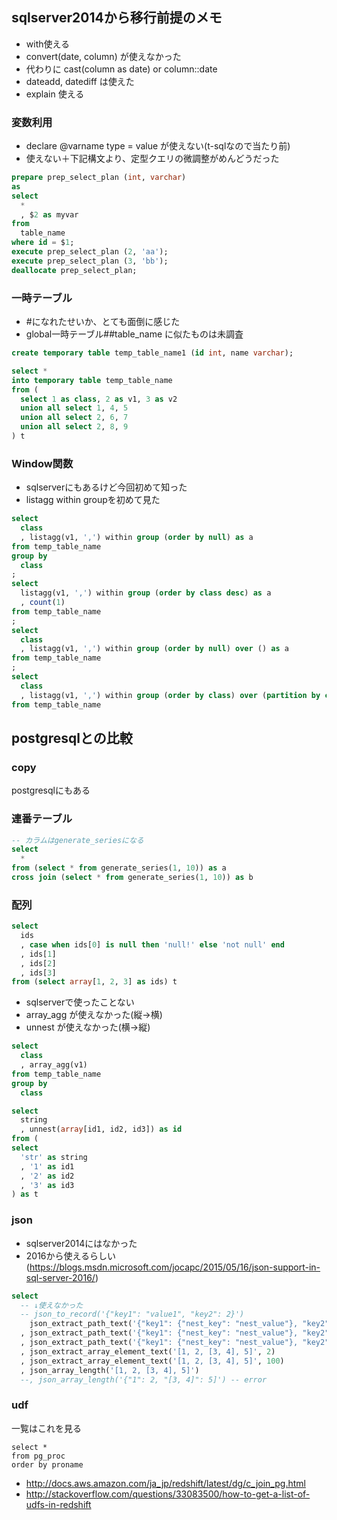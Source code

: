 ## sqlserver2014から移行前提のメモ

- with使える
- convert(date, column) が使えなかった
- 代わりに cast(column as date) or column::date
- dateadd, datediff は使えた
- explain 使える


### 変数利用
- declare @varname type = value が使えない(t-sqlなので当たり前)
- 使えない＋下記構文より、定型クエリの微調整がめんどうだった

```prepared_statement.sql
prepare prep_select_plan (int, varchar) 
as 
select
  *
  , $2 as myvar 
from
  table_name
where id = $1;
execute prep_select_plan (2, 'aa');
execute prep_select_plan (3, 'bb');
deallocate prep_select_plan;
```

### 一時テーブル
- #になれたせいか、とても面倒に感じた
- global一時テーブル##table_name に似たものは未調査

```temporary_table.sql
create temporary table temp_table_name1 (id int, name varchar);

select *
into temporary table temp_table_name
from (
  select 1 as class, 2 as v1, 3 as v2
  union all select 1, 4, 5 
  union all select 2, 6, 7 
  union all select 2, 8, 9 
) t
```

### Window関数
- sqlserverにもあるけど今回初めて知った
- listagg within groupを初めて見た

```listagg.sql
select
  class
  , listagg(v1, ',') within group (order by null) as a
from temp_table_name
group by
  class
;
select
  listagg(v1, ',') within group (order by class desc) as a
  , count(1)
from temp_table_name
;
select
  class
  , listagg(v1, ',') within group (order by null) over () as a
from temp_table_name
;
select
  class
  , listagg(v1, ',') within group (order by class) over (partition by class) as a
from temp_table_name
```


## postgresqlとの比較

### copy
postgresqlにもある

### 連番テーブル
```generate_series.sql
-- カラムはgenerate_seriesになる
select
  *
from (select * from generate_series(1, 10)) as a
cross join (select * from generate_series(1, 10)) as b
```

### 配列
```array_access.sql
select
  ids
  , case when ids[0] is null then 'null!' else 'not null' end
  , ids[1]
  , ids[2]
  , ids[3]
from (select array[1, 2, 3] as ids) t
```

- sqlserverで使ったことない
- array_agg が使えなかった(縦->横)
- unnest が使えなかった(横->縦)

```array_agg.sql
select
  class
  , array_agg(v1)
from temp_table_name
group by
  class
```

```unnest.sql
select
  string
  , unnest(array[id1, id2, id3]) as id
from (
select
  'str' as string
  , '1' as id1
  , '2' as id2
  , '3' as id3
) as t
```

### json
- sqlserver2014にはなかった
- 2016から使えるらしい (https://blogs.msdn.microsoft.com/jocapc/2015/05/16/json-support-in-sql-server-2016/)

```json.sql
select 
  -- ↓使えなかった
  -- json_to_record('{"key1": "value1", "key2": 2}')
    json_extract_path_text('{"key1": {"nest_key": "nest_value"}, "key2": 2}', 'key1', 'nest_key')
  , json_extract_path_text('{"key1": {"nest_key": "nest_value"}, "key2": 2}', 'key1')
  , json_extract_path_text('{"key1": {"nest_key": "nest_value"}, "key2": 2}', 'key100')
  , json_extract_array_element_text('[1, 2, [3, 4], 5]', 2)
  , json_extract_array_element_text('[1, 2, [3, 4], 5]', 100)
  , json_array_length('[1, 2, [3, 4], 5]')
  --, json_array_length('{"1": 2, "[3, 4]": 5]') -- error
```

### udf
一覧はこれを見る 

```
select * 
from pg_proc
order by proname
```

- http://docs.aws.amazon.com/ja_jp/redshift/latest/dg/c_join_pg.html
- http://stackoverflow.com/questions/33083500/how-to-get-a-list-of-udfs-in-redshift
